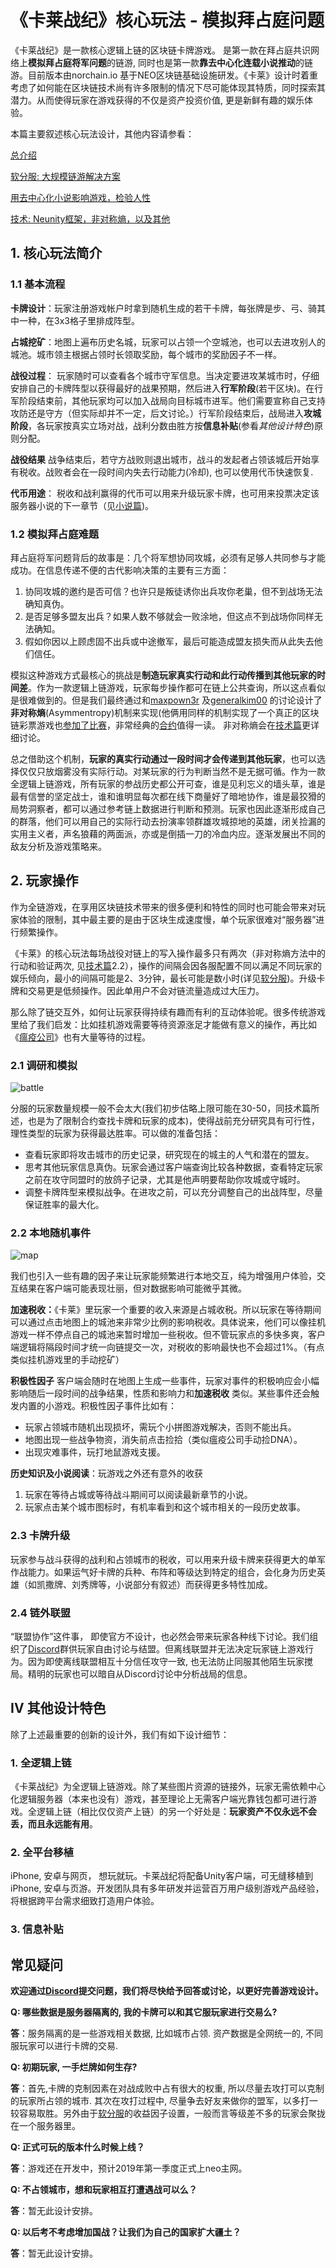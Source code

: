 # 《卡莱战纪》核心玩法 - 模拟拜占庭问题



《卡莱战纪》是一款核心逻辑上链的区块链卡牌游戏。 是第一款在拜占庭共识网络上**模拟拜占庭将军问题**的链游, 同时也是第一款**靠去中心化连载小说推动**的链游。目前版本由norchain.io 基于NEO区块链基础设施研发。《卡莱》设计时着重考虑了如何能在区块链技术尚有许多限制的情况下尽可能体现其特质，同时探索其潜力。从而使得玩家在游戏获得的不仅是资产投资价值, 更是新鲜有趣的娱乐体验。

本篇主要叙述核心玩法设计，其他内容请参看：

[总介绍](https://github.com/norchain/NEOCarryBattle/blob/master/README.md)

[软分服: 大规模链游解决方案](https://github.com/norchain/NEOCarryBattle/blob/master/%E5%8D%A1%E8%8E%B1%E6%88%98%E7%BA%AA-%E5%88%86%E6%9C%8D.md)

[用去中心化小说影响游戏，检验人性](https://github.com/norchain/NEOCarryBattle/blob/master/%E5%8D%A1%E8%8E%B1%E6%88%98%E7%BA%AA-%E5%B0%8F%E8%AF%B4.md)

[技术: Neunity框架，非对称熵，以及其他](https://github.com/norchain/NEOCarryBattle/blob/master/%E5%8D%A1%E8%8E%B1%E6%88%98%E7%BA%AA-%E6%8A%80%E6%9C%AF.md)



## 1. 核心玩法简介

### 1.1 基本流程

**卡牌设计**：玩家注册游戏帐户时拿到随机生成的若干卡牌，每张牌是步、弓、骑其中一种，在3x3格子里排成阵型。

**占城挖矿**：地图上遍布历史名城，玩家可以占领一个空城池，也可以去进攻别人的城池。城市领主根据占领时长领取奖励，每个城市的奖励因子不一样。

**战役过程**： 玩家随时可以查看各个城市守军信息。当决定要进攻某城市时，仔细安排自己的卡牌阵型以获得最好的战果预期，然后进入**行军阶段**(若干区块)。在行军阶段结束前，其他玩家均可以加入战局向目标城市进军。他们需要宣称自己支持攻防还是守方（但实际却并不一定，后文讨论。）行军阶段结束后，战局进入**攻城阶段**，各玩家按真实立场对战，战利分数由胜方按**信息补贴**(参看*其他设计特色*)原则分配。

**战役结果** 战争结束后，若守方战败则退出城市，战斗的发起者占领该城后开始享有税收。战败者会在一段时间内失去行动能力(冷却), 也可以使用代币快速恢复.

**代币用途**： 税收和战利赢得的代币可以用来升级玩家卡牌，也可用来投票决定该服务器小说的下一章节（见[小说篇](https://github.com/norchain/NEOCarryBattle/blob/master/%E5%8D%A1%E8%8E%B1%E6%88%98%E7%BA%AA-%E5%B0%8F%E8%AF%B4.md))。



### 1.2 模拟拜占庭难题

拜占庭将军问题背后的故事是：几个将军想协同攻城，必须有足够人共同参与才能成功。在信息传递不便的古代影响决策的主要有三方面：

1. 协同攻城的邀约是否可信？也许只是叛徒诱你出兵攻你老巢，但不到战场无法确知真伪。
2. 是否足够多盟友出兵？如果人数不够就会一败涂地，但这点不到战场你同样无法确知。
3. 假如你因以上顾虑固不出兵或中途撤军，最后可能造成盟友损失而从此失去他们信任。

模拟这种游戏方式最核心的挑战是**制造玩家真实行动和此行动传播到其他玩家的时间差**。作为一款逻辑上链游戏，玩家每步操作都可在链上公共查询，所以这点看似是很难做到的。但是我们最终通过和[maxpown3r](https://github.com/maxpown3r) 及[generalkim00](https://github.com/generalkim00) 的讨论设计了**非对称熵**(Asymmentropy)机制来实现(他俩用同样的机制实现了一个真正的区块链彩票游戏也[参加了比赛](https://github.com/generalkim00/neogame)，非常经典的[合约](https://github.com/generalkim00/neogame/blob/master/SmartContract/NEOLottery/NEOLottery/Class1.cs)值得一读。 非对称熵会在[技术篇](https://github.com/norchain/NEOCarryBattle/blob/master/%E5%8D%A1%E8%8E%B1%E6%88%98%E7%BA%AA-%E6%8A%80%E6%9C%AF.md)更详细讨论。

总之借助这个机制，**玩家的真实行动通过一段时间才会传递到其他玩家**，也可以选择仅仅只放烟雾没有实际行动。对某玩家的行为判断当然不是无据可循。作为一款全逻辑上链游戏，所有玩家的参战历史都公开可查，谁是见利忘义的墙头草，谁是最有信誉的坚定战士，谁和谁明显每次都在线下商量好了暗地协作，谁是最狡猾的局势洞察者，都可以通过参考链上数据进行判断和预测。玩家也因此逐渐形成自己的群落，他们可以用自己的实际行动去扮演率领群雄攻城掠地的英雄，闭关捡漏的实用主义者，声名狼藉的两面派，亦或是倒插一刀的冷血内应。逐渐发展出不同的敌友分析及游戏策略来。



## 2. 玩家操作

作为全链游戏，在享用区块链技术带来的很多便利和特性的同时也可能会带来对玩家体验的限制，其中最主要的是由于区块生成速度慢，单个玩家很难对“服务器”进行频繁操作。

《卡莱》的核心玩法每场战役对链上的写入操作最多只有两次（非对称熵方法中的行动和验证两次, 见[技术篇](https://github.com/norchain/NEOCarryBattle/blob/master/%E5%8D%A1%E8%8E%B1%E6%88%98%E7%BA%AA-%E6%8A%80%E6%9C%AF.md)2.2），操作的间隔会因各服配置不同以满足不同玩家的娱乐倾向，最小的间隔可能是2、3分钟，最长可能是数小时(详见[软分服](https://github.com/norchain/NEOCarryBattle/blob/master/%E5%8D%A1%E8%8E%B1%E6%88%98%E7%BA%AA-%E5%88%86%E6%9C%8D.md))。升级卡牌和交易更是低频操作。因此单用户不会对链流量造成过大压力。

那么除了链交互外，如何让玩家获得持续有趣而有利的互动体验呢。很多传统游戏里给了我们启发：比如挂机游戏需要等待资源涨足才能做有意义的操作，再比如《[瘟疫公司](https://www.ndemiccreations.com/en/22-plague-inc)》也有大量等待的过程。

### 2.1 调研和模拟

![battle](pics/Battle.jpg)

分服的玩家数量规模一般不会太大(我们初步估略上限可能在30-50，同技术篇所述，也是为了限制合约查找卡牌和玩家的成本)，使得战前充分研究具有可行性，理性类型的玩家为获得最达胜率。可以做的准备包括：

- 查看玩家即将攻击城市的历史记录，研究现在的城主的人气和潜在的盟友。
- 思考其他玩家信息真伪。玩家会通过客户端查询比较各种数据，查看特定玩家之前在攻守同盟时的放鸽子记录，尤其是他声明要帮助你攻城或守城时。
- 调整卡牌阵型来模拟战争。在进攻之前，可以充分调整自己的出战阵型，尽量保证胜率的最大化。 

### 2.2 本地随机事件

![map](pics/map.jpg)

我们也引入一些有趣的因子来让玩家能频繁进行本地交互，纯为增强用户体验，交互结果在客户端可能表现壮丽，但对数据影响可能微乎其微。

**加速税收：**《卡莱》里玩家一个重要的收入来源是占城收税。所以玩家在等待期间可以通过点击地图上的城池来非常少比例的影响税收。具体说来，他们可以像挂机游戏一样不停点自己的城池来暂时增加一些税收。但不管玩家点的多快多爽，客户端逻辑将隔段时间才统一向链提交一次，对税收的影响最快也不会超过1%。（有点类似挂机游戏里的手动挖矿）

**积极性因子** 客户端会随时在地图上生成一些事件，玩家对事件的积极响应会小幅影响随后一段时间的战争结果，性质和影响力和**加速税收** 类似。某些事件还会触发内置的小游戏。积极性因子事件比如有：

- 玩家占领城市随机出现损坏，需玩个小拼图游戏解决，否则不能出兵。
- 地图出现一些战争物资，消失前点击捡拾（类似瘟疫公司手动捡DNA）。
- 出现灾难事件，玩打地鼠游戏支援。

**历史知识及小说阅读**：玩游戏之外还有意外的收获

1. 玩家在等待占城或等待战斗期间可以阅读最新章节的小说。
2. 玩家点击某个城市图标时，有机率看到和这个城市相关的一段历史故事。



### 2.3 卡牌升级

玩家参与战斗获得的战利和占领城市的税收，可以用来升级卡牌来获得更大的单军作战能力。如果运气好卡牌的兵种、布阵和等级达到特定的组合，会化身为历史英雄（如凯撒牌、刘秀牌等，小说部分有叙述）而获得更多特性加成。



### 2.4 链外联盟

“联盟协作”这件事， 即使官方不设计，也必然会带来玩家各种线下讨论。我们组织了[Discord](https://discordapp.com/invite/pKQyyrP)群供玩家自由讨论与结盟。但离线联盟并无法决定玩家链上游戏行为。因为即使离线联盟相互十分信任攻守一致, 也无法防止同服其他陌生玩家搅局。精明的玩家也可以暗自从Discord讨论中分析战局的信息。





## IV 其他设计特色

除了上述最重要的创新的设计外，我们有如下设计细节：

### 1. 全逻辑上链

《卡莱战纪》为全逻辑上链游戏。除了某些图片资源的链接外，玩家无需依赖中心化逻辑服务器（本来也没有）游戏，甚至理论上无需客户端光靠钱包都可进行游戏。全逻辑上链（相比仅仅资产上链）的另一个好处是：**玩家资产不仅永远不会丢，而且永远能有用**。

### 2. 全平台移植

iPhone, 安卓与网页， 想玩就玩。卡莱战纪将配备Unity客户端，可无缝移植到iPhone, 安卓与页游。开发团队具有多年研发并运营百万用户级别游戏产品经验，将根据跨平台需求细致打造用户体验。

### 3. 信息补贴





## 常见疑问



**欢迎通过[Discord](<https://discord.gg/pKQyyrP> )提交问题，我们将尽快给予回答或讨论，以更好完善游戏设计。**



**Q: 哪些数据是服务器隔离的, 我的卡牌可以和其它服玩家进行交易么?**

**答**：服务隔离的是一些游戏相关数据, 比如城市占领. 资产数据是全网统一的, 不同服玩家可以进行卡牌的交易.

**Q: 初期玩家, 一手烂牌如何生存?**

**答**：首先,卡牌的克制因素在对战成败中占有很大的权重, 所以尽量去攻打可以克制的玩家所占领的城市. 其次在攻打过程中, 尽量争去好友来做你的盟军，以多打一较容易取胜。另外由于[软分服](https://github.com/norchain/NEOCarryBattle/blob/master/%E5%8D%A1%E8%8E%B1%E6%88%98%E7%BA%AA-%E5%88%86%E6%9C%8D.md)的收益因子设置，一般而言等级差不多的玩家会聚拢在一个服务器里。

**Q: 正式可玩的版本什么时候上线？**

**答**：游戏还在开发中，预计2019年第一季度正式上neo主网。

**Q: 不占领城市，想和玩家相互打遭遇战可以么？**

**答**：暂无此设计安排。

**Q: 以后考不考虑增加国战？让我们为自己的国家扩大疆土？**

**答**：暂无此设计安排。

